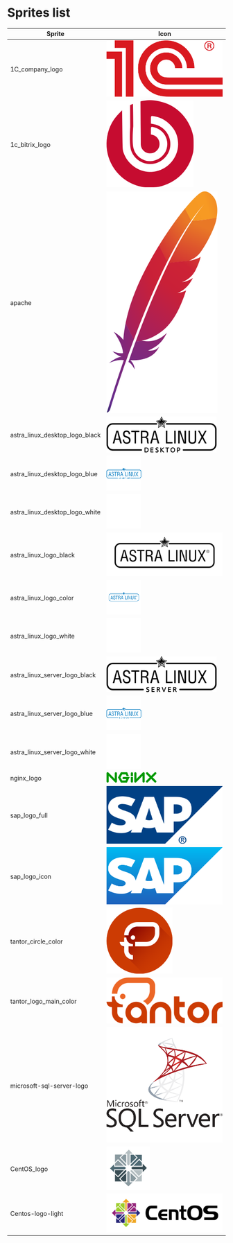 # Sprites list

| Sprite | Icon |
|--------|------|
|1C_company_logo|![1C_company_logo](pngs/1C_company_logo.png)|
|1c_bitrix_logo|![1c_bitrix_logo](pngs/1c_bitrix_logo.png)|
|apache|![apache](pngs/apache.png)|
|astra_linux_desktop_logo_black|![astra_linux_desktop_logo_black](pngs/astra_linux_desktop_logo_black.png)|
|astra_linux_desktop_logo_blue|![astra_linux_desktop_logo_blue](pngs/astra_linux_desktop_logo_blue.png)|
|astra_linux_desktop_logo_white|![astra_linux_desktop_logo_white](pngs/astra_linux_desktop_logo_white.png)|
|astra_linux_logo_black|![astra_linux_logo_black](pngs/astra_linux_logo_black.png)|
|astra_linux_logo_color|![astra_linux_logo_color](pngs/astra_linux_logo_color.png)|
|astra_linux_logo_white|![astra_linux_logo_white](pngs/astra_linux_logo_white.png)|
|astra_linux_server_logo_black|![astra_linux_server_logo_black](pngs/astra_linux_server_logo_black.png)|
|astra_linux_server_logo_blue|![astra_linux_server_logo_blue](pngs/astra_linux_server_logo_blue.png)|
|astra_linux_server_logo_white|![astra_linux_server_logo_white](pngs/astra_linux_server_logo_white.png)|
|nginx_logo|![nginx_logo](pngs/nginx_logo.png)|
|sap_logo_full|![sap_logo_full](pngs/sap_logo_full.png)|
|sap_logo_icon|![sap_logo_icon](pngs/sap_logo_icon.png)|
|tantor_circle_color|![tantor_circle_color](pngs/tantor_circle_color.png)|
|tantor_logo_main_color|![tantor_logo_main_color](pngs/tantor_logo_main_color.png)|
|microsoft-sql-server-logo|![microsoft-sql-server-logo](pngs/microsoft-sql-server-logo.png)|
|CentOS_logo|![CentOS_logo](pngs/CentOS_logo.png)|
|Centos-logo-light|![Centos-logo-light](pngs/Centos-logo-light.png)|
